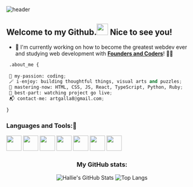 

![header](https://capsule-render.vercel.app/api?type=slice&height=185&width=1920&color=gradient&section=header&text=Hello!%20%20I'm%20Hallie.&fontSize=35&animation=fadeIn&fontAlignY=40&fontAlign=80)

## Welcome to my Github.<img src="https://media.giphy.com/media/hvRJCLFzcasrR4ia7z/giphy.gif" width="30px"> Nice to see you!


- 🔭 I'm currently working on how to become the greatest webdev ever and studying web development with [__Founders and Coders__](https://github.com/foundersandcoders)!	👩‍🎓
 
 
```python
 .about_me {
 
 🧩 my-passion: coding;
 🪄 i-enjoy: building thoughtful things, visual arts and puzzles;
 🏹 mastering-now: HTML, CSS, JS, React, TypeScript, Python, Ruby;
 🎉 best-part: watching project go live;
 📬 contact-me: artgalla8@gmail.com;
 
}
```

 
 
### Languages and Tools::space_invader:

<img src="https://user-images.githubusercontent.com/82417131/150440415-53e6f902-bb2d-4747-9d61-c454498881f6.png"  width="40" height="40" /> <img src="https://user-images.githubusercontent.com/82417131/150440422-8d250756-e9dc-4531-b15c-338000ff3318.png"  width="40" height="40" /> <img src="https://user-images.githubusercontent.com/82417131/150439768-192b6522-08b9-4f3f-9116-f1c6b680f739.png" width="40" height="40" /> <img src="https://user-images.githubusercontent.com/82417131/150440790-5ecc5156-c32c-40a2-9922-dac5282b9c15.png" width="40" height="40" /> <img src="https://user-images.githubusercontent.com/82417131/150440799-75c0e38e-0911-4222-9918-e1cf3ee6dc82.png" width="40" height="40" /> <img src="https://user-images.githubusercontent.com/82417131/150440823-8705b586-929f-47f7-870d-3914221dcd0c.png" width="40" height="40" /> <img src="https://user-images.githubusercontent.com/82417131/150441022-c3bf6781-2671-4211-8b2c-443f571674da.png" width="40" height="40"/>

 
<div align="center">
  
### My GitHub stats:

![Hallie's GitHub Stats](https://github-readme-stats.vercel.app/api?username=Vasystus&theme=buefy&hide=stars&count_private=true&show_icons=true)
![Top Langs](https://github-readme-stats.vercel.app/api/top-langs/?username=Vasystus&theme=buefy&layout=default)

</div>

